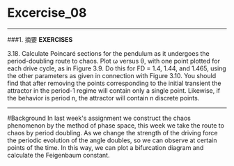 ﻿# Excercise_08


---
###1. 摘要
**EXERCISES**

3.18. Calculate Poincaré sections for the pendulum as it undergoes the period-doubling route to chaos. Plot ω versus θ, with one point plotted for each drive cycle, as in Figure 3.9. Do this for FD = 1.4, 1.44, and 1.465, using the other parameters as given in connection with Figure 3.10. You should find that after removing the points corresponding to the initial transient the attractor in the period-1 regime will contain only a single point. Likewise, if the behavior is period n, the attractor will contain n discrete points.


---
#Background
In last week's assignment we construct the chaos phenomenon by the method of phase space, this week we take the route to chaos by period doubling. As we change the strength of the driving force the periodic evolution of the angle doubles, so we can observe at certain points of the time. In this way, we can plot a bifurcation diagram and calculate the Feigenbaum constant.
